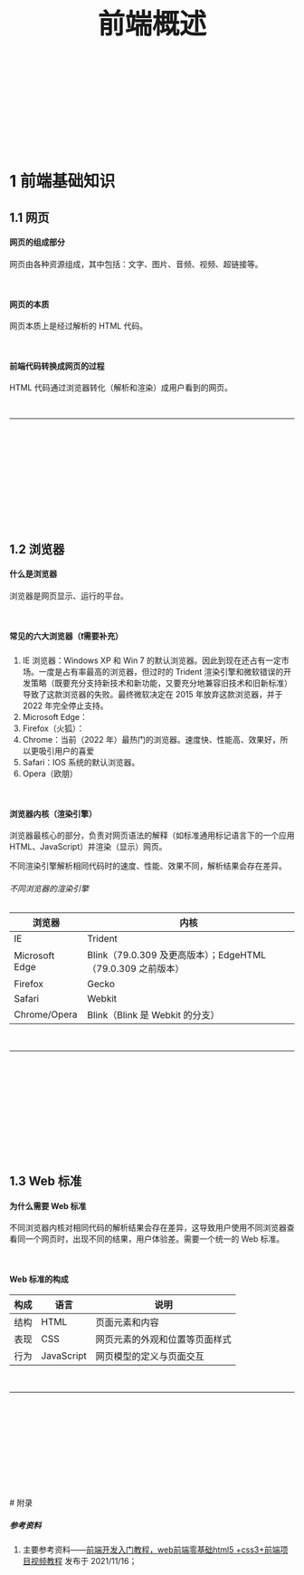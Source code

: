 <div STYLE="page-break-after: always;">
	<br>
    <br>
    <br>
    <br>
    <br>
    <br>
    <br>
    <br>
    <br>
    <br>
	<center><h3><font size="20px">
        前端概述
    </font></h3></center>
	<br>
    <br>
    <br>
    <br>
    <br>
    <br>
    <br>
    <br>
    <br>
    <br>
</div>


# 1	前端基础知识

## 1.1	网页

#### 网页的组成部分

网页由各种资源组成，其中包括：文字、图片、音频、视频、超链接等。

<br>

#### 网页的本质

网页本质上是经过解析的 HTML 代码。

<br>

#### 前端代码转换成网页的过程

HTML 代码通过浏览器转化（解析和渲染）成用户看到的网页。

<br>

----

<div STYLE="page-break-after: always;"><br>
<br>
<br>
<br>
<br>
<br>
<br>
<br>
<br>  
<br></div>


## 1.2	浏览器

#### 什么是浏览器

浏览器是网页显示、运行的平台。

<br>

#### 常见的六大浏览器（❗需要补充）

1. IE 浏览器：Windows XP 和 Win 7 的默认浏览器。因此到现在还占有一定市场。一度是占有率最高的浏览器，但过时的 Trident 渲染引擎和微软错误的开发策略（既要充分支持新技术和新功能，又要充分地兼容旧技术和旧新标准）导致了这款浏览器的失败。最终微软决定在 2015 年放弃这款浏览器，并于 2022 年完全停止支持。
2. Microsoft Edge：
3. Firefox（火狐）：
4. Chrome：当前（2022 年）最热门的浏览器。速度快、性能高、效果好，所以更吸引用户的喜爱
5. Safari：IOS 系统的默认浏览器。
6. Opera（欧朋）

<br>

#### 浏览器内核（渲染引擎）

浏览器最核心的部分，负责对网页语法的解释（如标准通用标记语言下的一个应用 HTML、JavaScript）并渲染（显示）网页。

不同渲染引擎解析相同代码时的速度、性能、效果不同，解析结果会存在差异。

###### 不同浏览器的渲染引擎

| 浏览器         | 内核                                                        |
| -------------- | ----------------------------------------------------------- |
| IE             | Trident                                                     |
| Microsoft Edge | Blink（79.0.309 及更高版本）；EdgeHTML（79.0.309 之前版本） |
| Firefox        | Gecko                                                       |
| Safari         | Webkit                                                      |
| Chrome/Opera   | Blink（Blink 是 Webkit 的分支）                             |

<br>

---

<div STYLE="page-break-after: always;"><br>
<br>
<br>
<br>
<br>
<br>
<br>
<br>
<br>
<br></div>


## 1.3	Web 标准

#### 为什么需要 Web 标准

不同浏览器内核对相同代码的解析结果会存在差异，这导致用户使用不同浏览器查看同一个网页时，出现不同的结果，用户体验差。需要一个统一的 Web 标准。

<br>

#### Web 标准的构成

| 构成 | 语言       | 说明                           |
| ---- | ---------- | ------------------------------ |
| 结构 | HTML       | 页面元素和内容                 |
| 表现 | CSS        | 网页元素的外观和位置等页面样式 |
| 行为 | JavaScript | 网页模型的定义与页面交互       |

<br>

---

<div STYLE="page-break-after: always;"><br>
<br>
<br>
<br>
<br>
<br>
<br>
<br>
<br>
<br></div>
# 附录

##### 参考资料

1. 主要参考资料——[前端开发入门教程，web前端零基础html5 +css3+前端项目视频教程](https://www.bilibili.com/video/BV1Kg411T7t9/?p=2&spm_id_from=pageDriver&vd_source=87ed5edcdc8042ca0c34ee5bbeeda7b3) 发布于 2021/11/16；

<br>